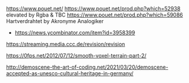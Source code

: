 https://www.pouet.net/
https://www.pouet.net/prod.php?which=52938 elevated by Rgba & TBC
https://www.pouet.net/prod.php?which=59086 Hartverdrahtet by Akronyme Analogiker
* https://news.ycombinator.com/item?id=3958399

https://streaming.media.ccc.de/revision/revision

https://0fps.net/2012/07/12/smooth-voxel-terrain-part-2/

http://demoscene-the-art-of-coding.net/2021/03/20/demoscene-accepted-as-unesco-cultural-heritage-in-germany/